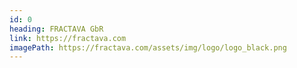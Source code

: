 ```yaml
---
id: 0
heading: FRACTAVA GbR
link: https://fractava.com
imagePath: https://fractava.com/assets/img/logo/logo_black.png
---
```

